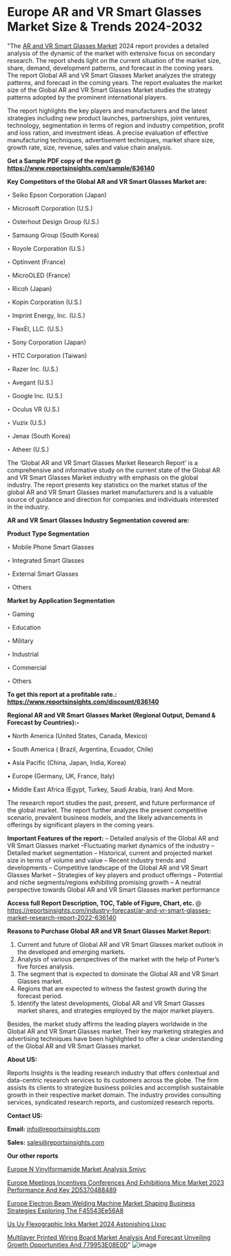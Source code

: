 # Europe AR and VR Smart Glasses Market Size & Trends 2024-2032

"The <a href=https://www.reportsinsights.com/sample/636140>AR and VR Smart Glasses Market</a> 2024 report provides a detailed analysis of the dynamic of the market with extensive focus on secondary research. The report sheds light on the current situation of the market size, share, demand, development patterns, and forecast in the coming years. The report Global AR and VR Smart Glasses Market analyzes the strategy patterns, and forecast in the coming years. The report evaluates the market size of the Global AR and VR Smart Glasses Market studies the strategy patterns adopted by the prominent international players.

The report highlights the key players and manufacturers and the latest strategies including new product launches, partnerships, joint ventures, technology, segmentation in terms of region and industry competition, profit and loss ration, and investment ideas. A precise evaluation of effective manufacturing techniques, advertisement techniques, market share size, growth rate, size, revenue, sales and value chain analysis.

<strong>Get a Sample PDF copy of the report @ <a href=https://www.reportsinsights.com/sample/636140 style=color:#0000ff;>https://www.reportsinsights.com/sample/636140</a></strong>

<strong>Key Competitors of the Global AR and VR Smart Glasses Market are:</strong>

‣ Seiko Epson Corporation (Japan)

‣ Microsoft Corporation (U.S.)

‣ Osterhout Design Group (U.S.)

‣ Samsung Group (South Korea)

‣ Royole Corporation (U.S.)

‣ Optinvent (France)

‣ MicroOLED (France)

‣ Ricoh (Japan)

‣ Kopin Corporation (U.S.)

‣ Imprint Energy, Inc. (U.S.)

‣ FlexEl, LLC. (U.S.)

‣ Sony Corporation (Japan)

‣ HTC Corporation (Taiwan)

‣ Razer Inc. (U.S.)

‣ Avegant (U.S.)

‣ Google Inc. (U.S.)

‣ Oculus VR (U.S.)

‣ Vuzix (U.S.)

‣ Jenax (South Korea)

‣ Atheer (U.S.)

The ‘Global AR and VR Smart Glasses Market Research Report’ is a comprehensive and informative study on the current state of the Global AR and VR Smart Glasses Market industry with emphasis on the global industry. The report presents key statistics on the market status of the global AR and VR Smart Glasses market manufacturers and is a valuable source of guidance and direction for companies and individuals interested in the industry.

<strong>AR and VR Smart Glasses Industry Segmentation covered are:</strong>

<strong>Product Type Segmentation</strong>

‣    Mobile Phone Smart Glasses

‣ Integrated Smart Glasses

‣ External Smart Glasses

‣ Others

<strong>Market by Application Segmentation</strong>

‣   Gaming

‣ Education

‣ Military

‣ Industrial

‣ Commercial

‣ Others

<strong>To get this report at a profitable rate.: <a href=https://www.reportsinsights.com/discount/636140 style=color:#0000ff;>https://www.reportsinsights.com/discount/636140</a></strong>

<strong>Regional AR and VR Smart Glasses Market (Regional Output, Demand &amp; Forecast by Countries):-</strong>

• North America (United States, Canada, Mexico)

• South America ( Brazil, Argentina, Ecuador, Chile)

• Asia Pacific (China, Japan, India, Korea)

• Europe (Germany, UK, France, Italy)

• Middle East Africa (Egypt, Turkey, Saudi Arabia, Iran) And More.

The research report studies the past, present, and future performance of the global market. The report further analyzes the present competitive scenario, prevalent business models, and the likely advancements in offerings by significant players in the coming years.

<strong>Important Features of the report:</strong>
– Detailed analysis of the Global AR and VR Smart Glasses market
–Fluctuating market dynamics of the industry
–Detailed market segmentation
– Historical, current and projected market size in terms of volume and value
– Recent industry trends and developments
– Competitive landscape of the Global AR and VR Smart Glasses Market
– Strategies of key players and product offerings
– Potential and niche segments/regions exhibiting promising growth
– A neutral perspective towards Global AR and VR Smart Glasses market performance

<strong>Access full Report Description, TOC, Table of Figure, Chart, etc. </strong>@   <a href=https://reportsinsights.com/industry-forecast/ar-and-vr-smart-glasses-market-research-report-2022-636140 style=color:#0000ff;>https://reportsinsights.com/industry-forecast/ar-and-vr-smart-glasses-market-research-report-2022-636140</a>

<strong>Reasons to Purchase Global AR and VR Smart Glasses Market Report:</strong>
1. Current and future of Global AR and VR Smart Glasses market outlook in the developed and emerging markets.
2. Analysis of various perspectives of the market with the help of Porter’s five forces analysis.
3. The segment that is expected to dominate the Global AR and VR Smart Glasses market.
4. Regions that are expected to witness the fastest growth during the forecast period.
5. Identify the latest developments, Global AR and VR Smart Glasses market shares, and strategies employed by the major market players.

Besides, the market study affirms the leading players worldwide in the Global AR and VR Smart Glasses market. Their key marketing strategies and advertising techniques have been highlighted to offer a clear understanding of the Global AR and VR Smart Glasses market.

<strong><strong>About US</strong>:</strong>

Reports Insights is the leading research industry that offers contextual and data-centric research services to its customers across the globe. The firm assists its clients to strategize business policies and accomplish sustainable growth in their respective market domain. The industry provides consulting services, syndicated research reports, and customized research reports.

<strong>Contact US:</strong>

<p class=><b>Email:</b> <a href=mailto:info@reportsinsights.com>info@reportsinsights.com</a></p>
<p class=><b>Sales:</b> <a href=mailto:sales@reportsinsights.com>sales@reportsinsights.com</a></p>

<strong>Our other reports</strong>

<a href=https://www.linkedin.com/pulse/europe-n-vinylformamide-market-analysis-smjvc/>Europe N Vinylformamide Market Analysis Smjvc</a>

<a href=https://medium.com/@reportsinsights.aj/europe-meetings-incentives-conferences-and-exhibitions-mice-market-2023-performance-and-key-2d5370488489>Europe Meetings Incentives Conferences And Exhibitions Mice Market 2023 Performance And Key 2D5370488489</a>

<a href=https://medium.com/@a86515711/europe-electron-beam-welding-machine-market-shaping-business-strategies-exploring-the-f45543ee56a8>Europe Electron Beam Welding Machine Market Shaping Business Strategies Exploring The F45543Ee56A8</a>

<a href=https://www.linkedin.com/pulse/us-uv-flexographic-inks-market-2024-astonishing-llxxc/>Us Uv Flexographic Inks Market 2024 Astonishing Llxxc</a>

<a href=https://medium.com/@anuragakarte041/multilayer-printed-wiring-board-market-analysis-and-forecast-unveiling-growth-opportunities-and-779953e08e0d>Multilayer Printed Wiring Board Market Analysis And Forecast Unveiling Growth Opportunities And 779953E08E0D</a>"
![image](https://github.com/aakesh123242/RIMarket/assets/158431203/f723a8c4-725b-4d5e-9a33-d19a81755289)
